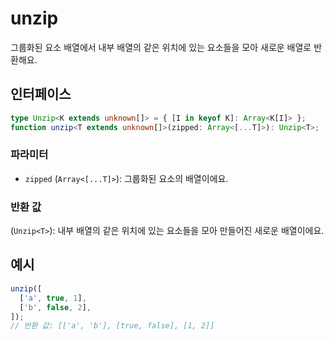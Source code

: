 # unzip

그룹화된 요소 배열에서 내부 배열의 같은 위치에 있는 요소들을 모아 새로운 배열로 반환해요.

## 인터페이스

```typescript
type Unzip<K extends unknown[]> = { [I in keyof K]: Array<K[I]> };
function unzip<T extends unknown[]>(zipped: Array<[...T]>): Unzip<T>;
```

### 파라미터

- `zipped` (`Array<[...T]>`): 그룹화된 요소의 배열이에요.

### 반환 값

(`Unzip<T>`): 내부 배열의 같은 위치에 있는 요소들을 모아 만들어진 새로운 배열이에요.

## 예시

```typescript
unzip([
  ['a', true, 1],
  ['b', false, 2],
]);
// 반환 값: [['a', 'b'], [true, false], [1, 2]]
```
